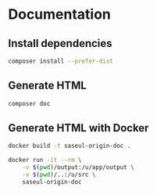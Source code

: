 # Documentation

## Install dependencies

```bash
composer install --prefer-dist
```

## Generate HTML

```bash
composer doc
```

## Generate HTML with Docker

```bash
docker build -t saseul-origin-doc .

docker run -it --rm \
    -v $(pwd)/output:/u/app/output \
    -v $(pwd)/..:/u/src \
    saseul-origin-doc
```

